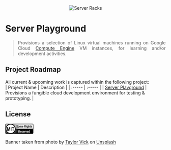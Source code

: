 <div align="center">
    <img src="https://github.com/benweston/server-playground/blob/main/assets/banner-image.png" alt="Server Racks" width="900" height="70" />
</div>

# Server Playground

<div align="justify">

> Provisions a selection of Linux virtual machines running on Google Cloud [Compute Engine](https://cloud.google.com/compute/?hl=en) VM instances, for learning and/or development activities.   

</div>

## Project Roadmap

<div align="left">

All current & upcoming work is captured within the following project:   
| Project Name | Description |
| :----- | :----- |
| [Server Playground](https://github.com/users/benweston/projects/3/views/1) | Provisions a fungible cloud development environment for testing &amp; prototyping. |

</div>

## License

<div align="left">
    <p align="left">
        <a href="https://github.com/benweston/cloud-playground/blob/main/LICENSE">
            <img src="https://github.com/benweston/cloud-playground/blob/main/assets/license-icon-mit.png" width="88" height="31" alt="license-icon-mit" />
        </a>
    </p>
</div>

<div align="left">
    Banner taken from photo by <a href="https://unsplash.com/@tvick?utm_content=creditCopyText&utm_medium=referral&utm_source=unsplash">Taylor Vick</a> on
    <a href="https://unsplash.com/photos/cable-network-M5tzZtFCOfs?utm_content=creditCopyText&utm_medium=referral&utm_source=unsplash">Unsplash</a>
</div>

